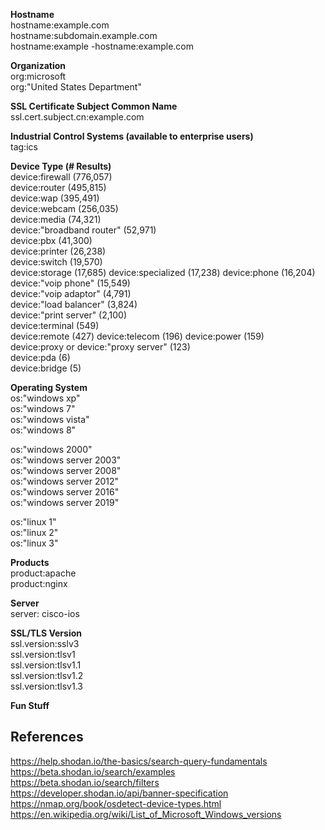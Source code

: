 **Hostname**  
hostname:example.com  
hostname:subdomain.example.com  
hostname:example -hostname:example.com  


**Organization**  
org:microsoft  
org:"United States Department"    


**SSL Certificate Subject Common Name**  
ssl.cert.subject.cn:example.com  

**Industrial Control Systems (available to enterprise users)**  
tag:ics  


**Device Type (# Results)**  
device:firewall (776,057)  
device:router (495,815)  
device:wap (395,491)  
device:webcam (256,035)  
device:media (74,321)  
device:"broadband router" (52,971)  
device:pbx (41,300)  
device:printer (26,238)  
device:switch (19,570)  
device:storage (17,685)
device:specialized (17,238)
device:phone (16,204)  
device:"voip phone" (15,549)  
device:"voip adaptor" (4,791)  
device:"load balancer" (3,824)  
device:"print server" (2,100)  
device:terminal (549)  
device:remote (427) 
device:telecom (196)
device:power (159)  
device:proxy or device:"proxy server" (123)  
device:pda (6)  
device:bridge (5)  


**Operating System**  
os:"windows xp"  
os:"windows 7"  
os:"windows vista"  
os:"windows 8"  


os:"windows 2000"  
os:"windows server 2003"  
os:"windows server 2008"  
os:"windows server 2012"  
os:"windows server 2016"  
os:"windows server 2019"  


os:"linux 1"  
os:"linux 2"  
os:"linux 3"  


**Products**  
product:apache  
product:nginx  





**Server**  
server: cisco-ios




**SSL/TLS Version**  
ssl.version:sslv3  
ssl.version:tlsv1  
ssl.version:tlsv1.1  
ssl.version:tlsv1.2  
ssl.version:tlsv1.3  




**Fun Stuff**







## References ##
https://help.shodan.io/the-basics/search-query-fundamentals  
https://beta.shodan.io/search/examples  
https://beta.shodan.io/search/filters  
https://developer.shodan.io/api/banner-specification  
https://nmap.org/book/osdetect-device-types.html  
https://en.wikipedia.org/wiki/List_of_Microsoft_Windows_versions
